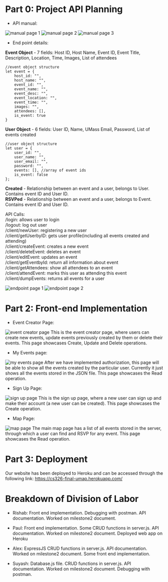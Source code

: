 # Part 0: Project API Planning
- API manual:

![manual page 1](images/APIdetails-1.png)
![manual page 2](images/APIdetails-2.png)
![manual page 3](images/APIdetails-3.png)

- End point details:

**Event Object** - 7 fields: Host ID, Host Name, Event ID, Event Title, Description, Location, Time, Images, List of attendees  
```
//event object structure  
let event = {  
    host_id: "",  
    host_name: "",
    event_id: "",  
    event_name: "",  
    event_desc: "",  
    event_location: "",  
    event_time: "",  
    images: "",  
    attendees: [],  
    is_event: true  
}  
```
**User Object** - 6 fields: User ID, Name, UMass Email, Password, List of events created  
```
//user object structure
let user = {
    user_id: "",
    user_name: "",
    user_email: "",
    password: "",
    events: [], //array of event ids
    is_event: false
};
```
**Created** - Relationship between an event and a user, belongs to User. Contains event ID and User ID.  
**RSVPed** - Relationship between an event and a user, belongs to Event. Contains event ID and User ID.  


API Calls:  
/login: allows user to login  
/logout: log out user  
/client/newUser: registering a new user  
/client/getUserbyID: gets user profile(including all events created and attending)  
/client/createEvent: creates a new event  
/client/deleteEvent: deletes an event  
/client/editEvent: updates an event  
/client/getEventbyId: return all information about event  
/client/getAttendees: show all attendees to an event  
/client/attendEvent: marks this user as attending this event  
/client/dumpEvents: returns all events for a user  
 




![endpoint page 1](images/APIdetails-4.png)
![endpoint page 2](images/API%20details-7.jpg)

# Part 2: Front-end Implementation

- Event Creator Page:

![event creator page](images/md2createEvent.png)
This is the event creator page, where users can create new events, update events previously created by them or delete their events. This page showcases Create, Update and Delete operations.

- My Events page:

![my events page](images/md2my_events.png)
After we have implemented authorization, this page will be able to show all the events created by the particular user. Currently it just shows all the events stored in the JSON file. This page showcases the Read operation.

- Sign Up Page:

![sign up page](images/md2signup.png)
This is the sign up page, where a new user can sign up and make their account (a new user can be created). This page showcases the Create operation.

- Map Page:

![map page](images/map.png)
The main map page has a list of all events stored in the server, through which a user can find and RSVP for any event. This page showcases the Read operation.


# Part 3: Deployment
Our website has been deployed to Heroku and can be accessed through the following link:
https://cs326-final-umap.herokuapp.com/


# Breakdown of Division of Labor
- Rishab:
Front end implementation. Debugging with postman. API documentation. Worked on milestone2 document.

- Paul:
Front end implementation. Some CRUD functions in server.js. API documentation. Worked on milestone2 document. Deployed web app on Heroku

- Alex:
ExpressJS CRUD functions in server.js. API documentation. Worked on milestone2 document. Some front end implementation.

- Suyash:
Database.js file. CRUD functions in server.js. API documentation. Worked on milestone2 document. Debugging with postman.